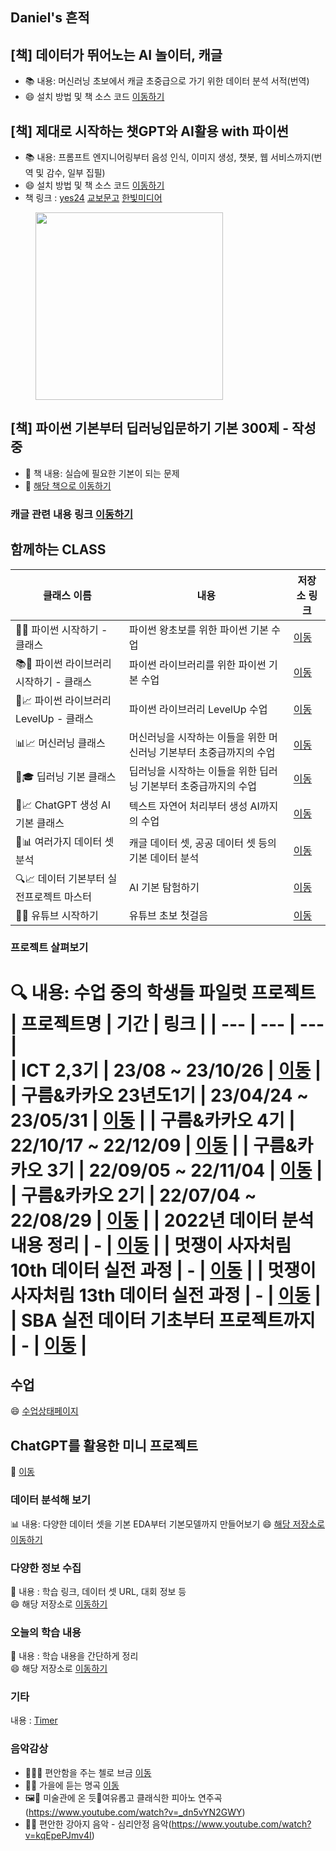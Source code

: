 ## Daniel's 흔적

## [책] 데이터가 뛰어노는 AI 놀이터, 캐글
 * 📚 내용: 머신러닝 초보에서 캐글 초중급으로 가기 위한 데이터 분석 서적(번역)
 * 😄 설치 방법 및 책 소스 코드 [이동하기](https://github.com/LDJWJ/kagglebook)

## [책] 제대로 시작하는 챗GPT와 AI활용 with 파이썬
 * 📚 내용: 프롬프트 엔지니어링부터 음성 인식, 이미지 생성, 챗봇, 웹 서비스까지(번역 및 감수, 일부 집필)
 * 😄 설치 방법 및 책 소스 코드 [이동하기](https://github.com/LDJWJ/OpenAIGPTForPythonDevelopersFiles)
 * 책 링크 : [yes24](https://www.yes24.com/product/goods/143895983) [교보문고](https://product.kyobobook.co.kr/detail/S000216110478) [한빛미디어](https://www.hanbit.co.kr/store/books/look.php?p_code=B3097025728)

<figure>
    <img src="https://github.com/LDJWJ/OpenAIGPTForPythonDevelopersFiles/blob/main/image/bookcover_01.png" width=300 height=300>
</figure>


## [책] 파이썬 기본부터 딥러닝입문하기 기본 300제 - 작성중
 * 🎁 책 내용: 실습에 필요한 기본이 되는 문제
 * :tada: [해당 책으로 이동하기](https://wikidocs.net/book/7991)

### 캐글 관련 내용 링크 [이동하기](https://github.com/LDJWJ/KaggleDataAnalysis)

## 함께하는 CLASS 

| 클래스 이름 | 내용 | 저장소 링크 |
| --- | --- | --- |
| 🐣📘 파이썬 시작하기 - 클래스 | 파이썬 왕초보를 위한 파이썬 기본 수업 | [이동](https://github.com/LDJWJ/CLASS_PYTHON_START) |
| 📚🔧 파이썬 라이브러리 시작하기 - 클래스 | 파이썬 라이브러리를 위한 파이썬 기본 수업 | [이동](https://github.com/LDJWJ/CLASS_PY_LIB_START) |
| 🚀📈 파이썬 라이브러리 LevelUp - 클래스 | 파이썬 라이브러리 LevelUp 수업 | [이동](https://github.com/LDJWJ/CLASS_PY_LIB_LEVELUP) |
| 📊📈 머신러닝 클래스 | 머신러닝을 시작하는 이들을 위한 머신러닝 기본부터 초중급까지의 수업 | [이동](https://github.com/LDJWJ/ML_Basic_Class) |
| 🤖🎓 딥러닝 기본 클래스 | 딥러닝을 시작하는 이들을 위한 딥러닝 기본부터 초중급까지의 수업 | [이동](https://github.com/LDJWJ/DL_Basic) |
| 🤖📈 ChatGPT 생성 AI 기본 클래스 | 텍스트 자연어 처리부터 생성 AI까지의 수업 | [이동](https://ldjwj.github.io/CHATGPT_AI_CLASS/) |
| 🔬📊 여러가지 데이터 셋 분석 | 캐글 데이터 셋, 공공 데이터 셋 등의 기본 데이터 분석 | [이동](https://github.com/LDJWJ/dataAnalysis) |
| 🔍📈 데이터 기본부터 실전프로젝트 마스터 | AI 기본 탐험하기 | [이동](https://rowan-sail-868.notion.site/596405bb93ca4ce0b343e7db617474c1?v=f00727c5997f4f0688e22d175b7bdbdd) |
| 🎥🌟 유튜브 시작하기 | 유튜브 초보 첫걸음 | [이동](https://rowan-sail-868.notion.site/14a45e9c22194f9eaae3626d3015eab3?v=ce4b7a4d61454c349e33388458f9d77d) |

### 프로젝트 살펴보기 
🔍 내용: 수업 중의 학생들 파일럿 프로젝트
| 프로젝트명 | 기간 | 링크 |
| --- | --- | --- |  
| ICT 2,3기 | 23/08 ~ 23/10/26 | [이동](https://github.com/LDJWJ/Goorm_2024_ICT23_allinOne) |
| 구름&카카오 23년도1기 | 23/04/24 ~ 23/05/31 | [이동](https://github.com/LDJWJ/Goorm_2023_DataCourse) |
| 구름&카카오 4기 | 22/10/17 ~ 22/12/09 | [이동](https://github.com/LDJWJ/Goorm_4th_DataCourse) |
| 구름&카카오 3기 | 22/09/05 ~ 22/11/04 | [이동](https://github.com/LDJWJ/Goorm_3rd_DataCourse) |
| 구름&카카오 2기 | 22/07/04 ~ 22/08/29 | [이동](https://github.com/LDJWJ/Goorm_2nd_DataCourse) |
| 2022년 데이터 분석 내용 정리 | - | [이동](https://github.com/LDJWJ/MyDataAnalysis_2022) |
| 멋쟁이 사자처림 10th 데이터 실전 과정 | - | [이동](https://github.com/LDJWJ/LikeLion_10th_DataCourse) |
| 멋쟁이 사자처림 13th 데이터 실전 과정 | - | [이동](https://github.com/LDJWJ/LikeLion_13th_DataCourse) |
| SBA 실전 데이터 기초부터 프로젝트까지 | - | [이동](https://github.com/LDJWJ/00_SBA01_BigData) |
===========
## 수업
😄 [수업상태페이지](https://github.com/LDJWJ/ClassPage)

## ChatGPT를 활용한 미니 프로젝트
🔗 [이동](https://ldjwj.github.io/ChatGPT_Mini_Project/)

### 데이터 분석해 보기
📊 내용: 다양한 데이터 셋을 기본 EDA부터 기본모델까지 만들어보기
😄 [해당 저장소로 이동하기](https://github.com/LDJWJ/dataAnalysis)

### 다양한 정보 수집 
🌱 내용 : 학습 링크, 데이터 셋 URL, 대회 정보 등 <br>
😄 해당 저장소로 [이동하기](https://github.com/LDJWJ/UPGRADE) 

### 오늘의 학습 내용 
🌱 내용 : 학습 내용을 간단하게 정리 <br>
😄 해당 저장소로 [이동하기](https://github.com/LDJWJ/Today_Schedule) 

### 기타 
   내용 : [Timer](https://www.timeanddate.com/stopwatch/)

### 음악감상
 * 🎻🧘‍♂️ 편안함을 주는 첼로 브금 [이동](https://www.youtube.com/watch?v=E4WWYyS3rXQ)
 * 🍂🎶 가을에 듣는 명곡 [이동](https://www.youtube.com/watch?v=OA4xWoZ6Ygo)
 * 🖼️🎹 미술관에 온 듯🎻여유롭고 클래식한 피아노 연주곡(https://www.youtube.com/watch?v=_dn5vYN2GWY)
 * 🐶🛌 편안한 강아지 음악 - 심리안정 음악(https://www.youtube.com/watch?v=kqEpePJmv4I)

<!--
**LDJWJ/LDJWJ** is a ✨ _special_ ✨ repository because its `README.md` (this file) appears on your GitHub profile.

Here are some ideas to get you started:

- 🔭 I’m currently working on ...
- 🌱 I’m currently learning ...
- 👯 I’m looking to collaborate on ...
- 🤔 I’m looking for help with ...
- 💬 Ask me about ...
- 📫 How to reach me: ...
- 😄 Pronouns: ...
- ⚡ Fun fact: ...
-->
